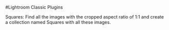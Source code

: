 #Lightroom Classic Plugins

Squares: Find all the images with the cropped aspect ratio of 1:1 and create a collection named Squares with all these images.
